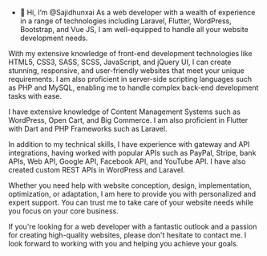 - 👋 Hi, I’m @Sajidhunxai
As a web developer with a wealth of experience in a range of technologies including Laravel, Flutter, WordPress, Bootstrap, and Vue JS, I am well-equipped to handle all your website development needs.

With my extensive knowledge of front-end development technologies like HTML5, CSS3, SASS, SCSS, JavaScript, and jQuery UI, I can create stunning, responsive, and user-friendly websites that meet your unique requirements. I am also proficient in server-side scripting languages such as PHP and MySQL, enabling me to handle complex back-end development tasks with ease.

I have extensive knowledge of Content Management Systems such as WordPress, Open Cart, and Big Commerce. I am also proficient in Flutter with Dart and PHP Frameworks such as Laravel.

In addition to my technical skills, I have experience with gateway and API integrations, having worked with popular APIs such as PayPal, Stripe, bank APIs, Web API, Google API, Facebook API, and YouTube API. I have also created custom REST APIs in WordPress and Laravel.

Whether you need help with website conception, design, implementation, optimization, or adaptation, I am here to provide you with personalized and expert support. You can trust me to take care of your website needs while you focus on your core business.

If you're looking for a web developer with a fantastic outlook and a passion for creating high-quality websites, please don't hesitate to contact me. I look forward to working with you and helping you achieve your goals.

<!---
Sajidhunxai/Sajidhunxai is a ✨ special ✨ repository because its `README.md` (this file) appears on your GitHub profile.
You can click the Preview link to take a look at your changes.
--->
